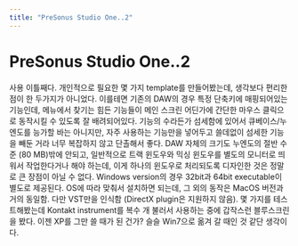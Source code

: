 ```yaml
---
title: "PreSonus Studio One..2"
---
```

# PreSonus Studio One..2

사용 이틀째다. 개인적으로 필요한 몇 가지 template를 만들어봤는데, 생각보다 편리한 점이 한 두가지가 아니었다. 이를테면 기존의 DAW의 경우 특정 단축키에 매핑되어있는 기능인데, 메뉴에서 찾기는 힘든 기능들이 메인 스크린 어딘가에 간단한 마우스 클릭으로 동작시킬 수 있도록 잘 배려되어있다. 기능의 수라든가 섬세함에 있어서 큐베이스/누엔도를 능가할 바는 아니지만, 자주 사용하는 기능만을 넣어두고 쓸데없이 섬세한 기능을 빼둔 거라 너무 복잡하지 않고 단촐해서 좋다. DAW 자체의 크기도 누엔도의 절반 수준 (80 MB)밖에 안되고, 일반적으로 트랙 윈도우와 믹싱 윈도우를 별도의 모니터로 띄워서 작업한다거나 해야 하는데, 이게 하나의 윈도우로 처리되도록 디자인한 것은 정말로 큰 장점이 아닐 수 없다.
Windows version의 경우 32bit과 64bit executable이 별도로 제공된다. OS에 따라 맞춰서 설치하면 되는데, 그 외의 동작은 MacOS 버전과 거의 동일함. 다만 VST만을 인식함 (DirectX plugin은 지원하지 않음). 몇 가지를 테스트해봤는데 Kontakt instrument를 복수 개 불러서 사용하는 중에 갑작스런 블루스크린을 봤다. 이젠 XP를 그만 쓸 때가 된 건가? 슬슬 Win7으로 옮겨 갈 때인 것 같단 생각이다.

